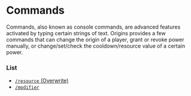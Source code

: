 # Commands
Commands, also known as console commands, are advanced features activated by typing certain strings of text. Origins provides a few commands that can change the origin of a player, grant or revoke power manually, or change/set/check the cooldown/resource value of a certain power.

### List

- [`/resource` (Overwrite)](./commands/resource.md)
- [`/modifier`](./commands/modifier.md)